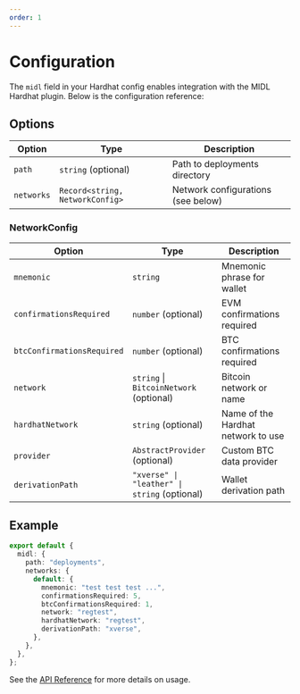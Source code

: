 ```yaml
---
order: 1
---
```


# Configuration

The `midl` field in your Hardhat config enables integration with the MIDL Hardhat plugin. Below is the configuration reference:

## Options

| Option     | Type                            | Description                        |
| ---------- | ------------------------------- | ---------------------------------- |
| `path`     | `string` (optional)             | Path to deployments directory      |
| `networks` | `Record<string, NetworkConfig>` | Network configurations (see below) |

### NetworkConfig
| Option                     | Type                                         | Description                        |
| -------------------------- | -------------------------------------------- | ---------------------------------- |
| `mnemonic`                 | `string`                                     | Mnemonic phrase for wallet         |
| `confirmationsRequired`    | `number` (optional)                          | EVM confirmations required         |
| `btcConfirmationsRequired` | `number` (optional)                          | BTC confirmations required         |
| `network`                  | `string` \| `BitcoinNetwork` (optional)      | Bitcoin network or name            |
| `hardhatNetwork`           | `string` (optional)                          | Name of the Hardhat network to use |
| `provider`                 | `AbstractProvider` (optional)                | Custom BTC data provider           |
| `derivationPath`           | `"xverse" \| "leather" \| string` (optional) | Wallet derivation path             |

## Example

```ts
export default {
  midl: {
    path: "deployments",
    networks: {
      default: {
        mnemonic: "test test test ...",
        confirmationsRequired: 5,
        btcConfirmationsRequired: 1,
        network: "regtest",
        hardhatNetwork: "regtest",
        derivationPath: "xverse",
      },
    },
  },
};
```

See the [API Reference](./api.md) for more details on usage.